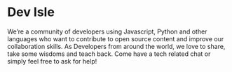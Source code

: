 # Dev Isle

We’re a community of developers using Javascript, Python and other languages who want to contribute to open source content and improve our collaboration skills. As Developers from around the world, we love to share, take some wisdoms and teach back. Come have a tech related chat or simply feel free to ask for help!
